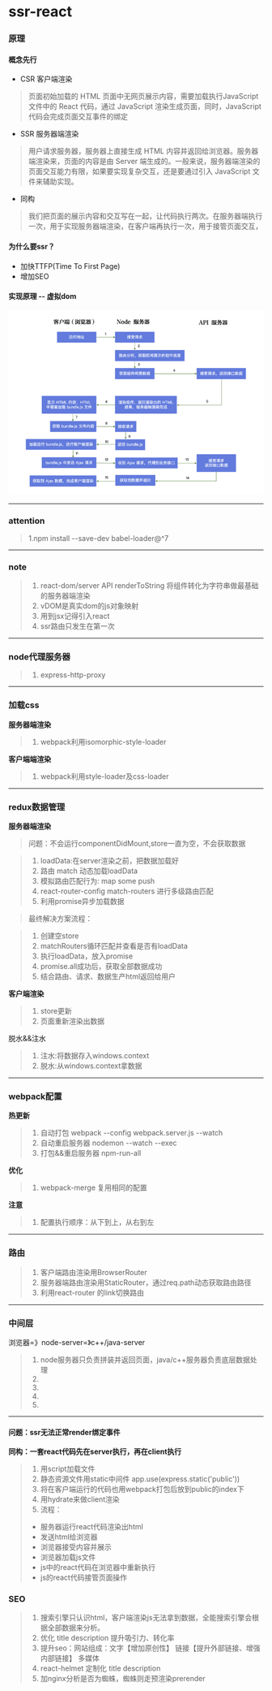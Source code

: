 # ssr-react


### 原理

#### 概念先行

-  CSR 客户端渲染 
> 页面初始加载的 HTML 页面中无网页展示内容，需要加载执行JavaScript 文件中的 React 代码，通过 JavaScript 渲染生成页面，同时，JavaScript 代码会完成页面交互事件的绑定
-  SSR 服务器端渲染
> 用户请求服务器，服务器上直接生成 HTML 内容并返回给浏览器。服务器端渲染来，页面的内容是由 Server 端生成的。一般来说，服务器端渲染的页面交互能力有限，如果要实现复杂交互，还是要通过引入 JavaScript 文件来辅助实现。
- 同构 
> 我们把页面的展示内容和交互写在一起，让代码执行两次。在服务器端执行一次，用于实现服务器端渲染，在客户端再执行一次，用于接管页面交互，

#### 为什么要ssr？
- 加快TTFP(Time To First Page)
- 增加SEO

#### 实现原理 -- 虚拟dom

![ssr](https://github.com/MJingv/ssr-react/blob/master/ssr.png)

---

### attention
> 1.npm install --save-dev babel-loader@^7

---

### note
> 1. react-dom/server API renderToString 将组件转化为字符串做最基础的服务器端渲染
> 1. vDOM是真实dom的js对象映射
> 1. 用到jsx记得引入react
> 1. ssr路由只发生在第一次

---


### node代理服务器

> 1. express-http-proxy

---


### 加载css

**服务器端渲染**
> 1. webpack利用isomorphic-style-loader


**客户端端渲染**
> 1. webpack利用style-loader及css-loader


---



### redux数据管理
**服务器端渲染**

> 问题：不会运行componentDidMount,store一直为空，不会获取数据

> 1. loadData:在server渲染之前，把数据加载好
> 1. 路由 match 动态加载loadData
> 1. 模拟路由匹配行为: map some push
> 1. react-router-config  match-routers 进行多级路由匹配
> 1. 利用promise异步加载数据

> 最终解决方案流程：

> 1. 创建空store
> 2. matchRouters循环匹配并查看是否有loadData
> 3. 执行loadData，放入promise
> 4. promise.all成功后，获取全部数据成功
> 5. 结合路由、请求、数据生产html返回给用户

**客户端渲染**
> 1. store更新
> 1. 页面重新渲染出数据


脱水&&注水

> 1. 注水:将数据存入windows.context
> 2. 脱水:从windows.context拿数据
---

### webpack配置

**热更新**
> 1. 自动打包 webpack --config webpack.server.js --watch
> 1. 自动重启服务器 nodemon --watch --exec
> 1. 打包&&重启服务器 npm-run-all 

**优化**

> 1. webpack-merge 复用相同的配置

**注意**
> 1. 配置执行顺序：从下到上，从右到左


---


### 路由
> 1. 客户端路由渲染用BrowserRouter
> 1. 服务器端路由渲染用StaticRouter，通过req.path动态获取路由路径
> 1. 利用react-router 的link切换路由

---

### 中间层
浏览器=》node-server=》c++/java-server
> 1. node服务器只负责拼装并返回页面，java/c++服务器负责底层数据处理
> 1. 
> 1. 
> 1. 
> 1. 
---

#### 问题：ssr无法正常render绑定事件

**同构：一套react代码先在server执行，再在client执行**

> 1. 用script加载文件
> 1. 静态资源文件用static中间件 app.use(express.static('public')) 
> 1. 将在客户端运行的代码也用webpack打包后放到public的index下
> 1. 用hydrate来做client渲染
> 1. 流程：
   > - 服务器运行react代码渲染出html
   > - 发送html给浏览器
   > - 浏览器接受内容并展示
   > - 浏览器加载js文件
   > - js中的react代码在浏览器中重新执行
   > - js的react代码接管页面操作


### SEO

> 1. 搜索引擎只认识html，客户端渲染js无法拿到数据，全能搜索引擎会根据全部数据来分析。
> 1. 优化 title description 提升吸引力、转化率
> 1. 提升seo：网站组成：文字【增加原创性】 链接【提升外部链接、增强内部链接】 多媒体
> 1. react-helmet 定制化 title description
> 1. 加nginx分析是否为蜘蛛，蜘蛛则走预渲染prerender
